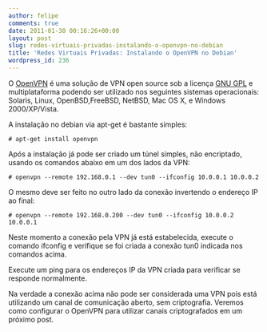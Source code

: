 ```yaml
---
author: felipe
comments: true
date: 2011-01-30 00:16:26+00:00
layout: post
slug: redes-virtuais-privadas-instalando-o-openvpn-no-debian
title: 'Redes Virtuais Privadas: Instalando o OpenVPN no Debian'
wordpress_id: 236
---
```


O [OpenVPN](http://www.openvpn.net/) é uma solução de VPN open source sob a licença [GNU GPL](http://pt.wikipedia.org/wiki/GNU_General_Public_License) e multiplataforma podendo ser utilizado nos seguintes sistemas operacionais: Solaris, Linux, OpenBSD,FreeBSD, NetBSD, Mac OS X, e Windows 2000/XP/Vista.

A instalação no debian via apt-get é bastante simples:

`# apt-get install openvpn`

Após a instalação já pode ser criado um túnel simples, não encriptado, usando os comandos abaixo em um dos lados da VPN:

`# openvpn --remote 192.168.0.1 --dev tun0 --ifconfig 10.0.0.1 10.0.0.2`

O mesmo deve ser feito no outro lado da conexão invertendo o endereço IP ao final:

`# openvpn --remote 192.168.0.200 --dev tun0 --ifconfig 10.0.0.2 10.0.0.1`

Neste momento a conexão pela VPN já está estabelecida, execute o comando ifconfig e verifique se foi criada a conexão tun0 indicada nos comandos acima.

Execute um ping para os endereços IP da VPN criada para verificar se responde normalmente.

Na verdade a conexão acima não pode ser considerada uma VPN pois está utilizando um canal de comunicação aberto, sem criptografia. Veremos como configurar o OpenVPN para utilizar canais criptografados em um próximo post.
